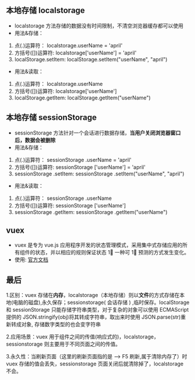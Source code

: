 ## 本地存储 localstorage

-   localstorage 方法存储的数据没有时间限制，不清空浏览器缓存都可以使用
-   用法&存储：

1. 点(.)运算符： localstorage.userName = 'april'
2. 方括号([])运算符: localstorage['userName'] = 'april'
3. localStorage.setItem: localStorage.setItem("userName", "april")

-   用法&读取：

1. 点(.)运算符： localstorage.userName
2. 方括号([])运算符: localstorage['userName']
3. localStorage.getItem: localStorage.getItem("userName")

## 本地存储 sessionStorage

-   sessionStorage 方法针对一个会话进行数据存储，**当用户关闭浏览器窗口后，数据会被删除**
-   用法&存储：

1. 点(.)运算符： sessionStorage .userName = 'april'
2. 方括号([])运算符: sessionStorage ['userName'] = 'april'
3. sessionStorage .setItem: sessionStorage .setItem("userName", "april")

-   用法&读取：

1. 点(.)运算符： sessionStorage .userName
2. 方括号([])运算符: sessionStorage ['userName']
3. sessionStorage .getItem: sessionStorage .getItem("userName")

## vuex

-   vuex 是专为 vue.js 应用程序开发的状态管理模式，采用集中式存储应用的所有组件的状态，并以相应的规则保证状态 1⃣️ 一种可 1⃣ 预测的方式发生变化。
-   使用: [官方文档](https://vuex.vuejs.org/zh/)

## 最后

1.区别：vuex 存储在**内存**，localstorage（本地存储）则以**文件**的方式存储在本地(电脑的磁盘),永久保存；sessionstorage( 会话存储 ) ,临时保存。localStorage 和 sessionStorage 只能存储字符串类型，对于复杂的对象可以使用 ECMAScript 提供的 JSON.stringify(obj)将其转成字符串，取出来时使用 JSON.parse(str)重新转成对象, 存储数字类型的也会变字符串

2.应用场景：vuex 用于组件之间的传值(响应式的)，localstorage，sessionstorage 则主要用于不同页面之间的传值。

3.永久性：当刷新页面（这里的刷新页面指的是 --> F5 刷新,属于清除内存了）时 vuex 存储的值会丢失，sessionstorage 页面关闭后就清除掉了，localstorage 不会。
